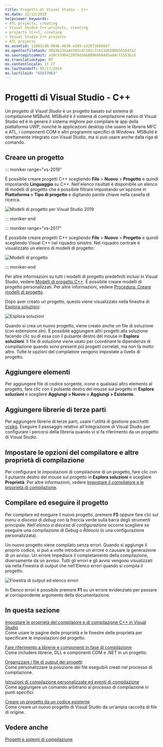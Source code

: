 ```yaml
---
title: Progetti di Visual Studio - C++
ms.date: 12/12/2018
helpviewer_keywords:
- ATL projects, creating
- Visual Studio C++ projects, creating
- projects [C++], creating
- Visual Studio C++ projects
- ATL projects
ms.assetid: 11003cd8-9046-4630-a189-a32bf3b88047
ms.openlocfilehash: 30d3b13ba4d392cdc5d1c7c611b61066503647a2
ms.sourcegitcommit: a10c9390413978d36b8096b684d5ed4cf1553bc8
ms.translationtype: MT
ms.contentlocale: it-IT
ms.lasthandoff: 05/17/2019
ms.locfileid: "65837063"
---
```

# <a name="visual-studio-projects---c"></a>Progetti di Visual Studio - C++

Un *progetto di Visual Studio* è un progetto basato sul sistema di compilazione MSBuild. MSBuild è il sistema di compilazione nativo di Visual Studio ed è in genere il sistema migliore per compilare le app della piattaforma UWP, nonché le applicazioni desktop che usano le librerie MFC o ATL, i componenti COM e altri programmi specifici di Windows. MSBuild è strettamente integrato con Visual Studio, ma si può usare anche dalla riga di comando. 

## <a name="create-a-project"></a>Creare un progetto

::: moniker range="vs-2019"

È possibile creare progetti C++ scegliendo **File** > **Nuovo** > **Progetto** e quindi impostando **Linguaggio** su C++. Nell'elenco risultati è disponibile un elenco di modelli di progetto che è possibile filtrare impostando un'opzione in **Piattaforma** o **Tipo di progetto** e digitando parole chiave nella casella di ricerca. 

   ![Modelli di progetto per Visual Studio 2019](../build/media/vs2019-choose-console-app.png "Finestra di dialogo Nuovo progetto di Visual Studio 2019")

::: moniker-end

::: moniker range="vs-2017"

È possibile creare progetti C++ scegliendo **File** > **Nuovo** > **Progetto** e quindi scegliendo Visual C++ nel riquadro sinistro. Nel riquadro centrale è visualizzato un elenco di modelli di progetto:

   ![Modelli di progetto](../overview/media/vs2017-new-project.png "Finestra di dialogo Nuovo progetto di Visual Studio 2017")

::: moniker-end

Per altre informazioni su tutti i modelli di progetto predefiniti inclusi in Visual Studio, vedere [Modelli di progetto C++](reference/visual-cpp-project-types.md). È possibile creare modelli di progetto personalizzati. Per altre informazioni, vedere [Procedura: Creare modelli di progetto](/visualstudio/ide/how-to-create-project-templates).

Dopo aver creato un progetto, questo viene visualizzato nella finestra di [Esplora soluzioni](/visualstudio/ide/solutions-and-projects-in-visual-studio):

   ![Esplora soluzioni](media/mathlibrary-solution-explorer-153.png)

Quando si crea un nuovo progetto, viene creato anche un file di soluzione (con estensione sln). È possibile aggiungere altri progetti alla soluzione facendo clic su di essa con il pulsante destro del mouse in **Esplora soluzioni**. Il file di soluzione viene usato per coordinare le dipendenze di compilazione quando sono presenti più progetti correlati, ma non fa molto altro. Tutte le opzioni del compilatore vengono impostate a livello di progetto.

## <a name="add-items"></a>Aggiungere elementi

Per aggiungere file di codice sorgente, icone o qualsiasi altro elemento al progetto, fare clic con il pulsante destro del mouse sul progetto in **Esplora soluzioni** e scegliere **Aggiungi > Nuovo** o **Aggiungi > Esistente**.

## <a name="add-third-party-libraries"></a>Aggiungere librerie di terze parti

Per aggiungere librerie di terze parti, usare l'utilità di gestione pacchetti [vcpkg](vcpkg.md). Eseguire il passaggio relativo all'integrazione di Visual Studio per configurare i percorsi della libreria quando vi si fa riferimento da un progetto di Visual Studio. 

## <a name="set-compiler-options-and-other-build-properties"></a>Impostare le opzioni del compilatore e altre proprietà di compilazione

Per configurare le impostazioni di compilazione di un progetto, fare clic con il pulsante destro del mouse sul progetto in **Esplora soluzioni** e scegliere **Proprietà**. Per altre informazioni, vedere [Impostare il compilatore e le proprietà di compilazione](working-with-project-properties.md).

## <a name="compile-and-run"></a>Compilare ed eseguire il progetto

Per compilare ed eseguire il nuovo progetto, premere **F5** oppure fare clic sul *menu a discesa di debug* con la freccia verde sulla barra degli strumenti principale. Nell'*elenco a discesa di configurazione* occorre scegliere se eseguire una compilazione di *Debug* o *Rilascio* (o una configurazione personalizzata).

Un nuovo progetto viene compilato senza errori. Quando si aggiunge il proprio codice, si può a volte introdurre un errore o causare la generazione di un avviso. Un errore impedisce il completamento della compilazione, diversamente da un avviso. Tutti gli errori e gli avvisi vengono visualizzati sia nella Finestra di output che nell'Elenco errori quando si compila il progetto. 

   ![Finestra di output ed elenco errori](../overview/media/vs2017-output-error-list.png)

In Elenco errori è possibile premere **F1** su un errore evidenziato per passare al corrispondente argomento della documentazione.

## <a name="in-this-section"></a>In questa sezione

[Impostare le proprietà del compilatore e di compilazione C++ in Visual Studio](working-with-project-properties.md)<br/>
Come usare le pagine delle proprietà e le finestre delle proprietà per specificare le impostazioni del progetto.

[Fare riferimento a librerie e componenti in fase di compilazione](adding-references-in-visual-cpp-projects.md)<br/>
Come includere librerie, DLL e componenti COM e .NET in un progetto.
 
[Organizzare i file di output dei progetti](how-to-organize-project-output-files-for-builds.md)<br/>
Come personalizzare la posizione dei file eseguibili creati nel processo di compilazione.

[Istruzioni di compilazione personalizzate ed eventi di compilazione](understanding-custom-build-steps-and-build-events.md)<br/>
Come aggiungere un comando arbitrario al processo di compilazione in punti specifici.

[Creare un progetto da un codice esistente](how-to-create-a-cpp-project-from-existing-code.md)<br/>
Come creare un nuovo progetto di Visual Studio da un'ampia raccolta di file di origine.

## <a name="see-also"></a>Vedere anche

[Progetti e sistemi di compilazione](projects-and-build-systems-cpp.md)<br>
